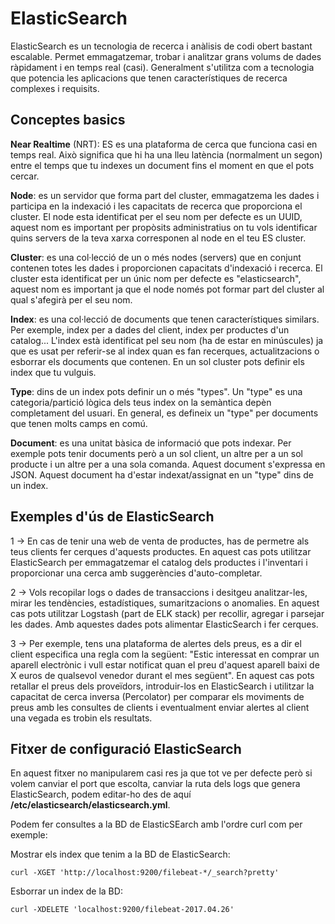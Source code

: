 # ElasticSearch

ElasticSearch es un tecnologia de recerca i anàlisis de codi obert bastant 
escalable. Permet emmagatzemar, trobar i analitzar grans volums de dades
ràpidament i en temps real (casi). Generalment s'utilitza com a tecnologia
que potencia les aplicacions que tenen característiques de recerca complexes
i requisits.

## Conceptes basics

**Near Realtime** (NRT): ES es una plataforma de cerca que funciona
casi en temps real. Això significa que hi ha una lleu latència (normalment
un segon) entre el temps que tu indexes un document fins el moment en que el 
pots cercar.

**Node**: es un servidor que forma part del cluster, emmagatzema les dades
i participa en la indexació i les capacitats de recerca que proporciona el cluster.
El node esta identificat per el seu nom per defecte es un UUID, aquest nom
es important per propòsits administratius on tu vols identificar quins servers
de la teva xarxa corresponen al node en el teu ES cluster.

**Cluster**: es una col·lecció de un o més nodes (servers) que en conjunt 
contenen totes les dades i proporcionen capacitats d'indexació i recerca.
El cluster esta identificat per un únic nom per defecte es "elasticsearch",
aquest nom es important ja que el node només pot formar part del cluster 
al qual s'afegirà per el seu nom.

**Index**: es una col·lecció de documents que tenen característiques similars.
Per exemple, index per a dades del client, index per productes d'un catalog...
L'index està identificat pel seu nom (ha de estar en minúscules) ja que
es usat per referir-se al index quan es fan recerques, actualitzacions o esborrar
els documents que contenen. En un sol cluster pots definir els index que tu 
vulguis.

**Type**: dins de un index pots definir un o més "types". Un "type" es una 
categoria/partició lògica dels teus index on la semàntica depèn completament
del usuari. En general, es defineix un "type" per documents que tenen molts
camps en comú.

**Document**: es una unitat bàsica de informació que pots indexar. Per exemple
pots tenir documents però a un sol client, un altre per a un sol producte i un altre
per a una sola comanda. Aquest document s'expressa en JSON. Aquest document
ha d'estar indexat/assignat en un "type" dins de un index.

## Exemples d'ús de ElasticSearch

1 -> En cas de tenir una web de venta de productes, has de permetre
als teus clients fer cerques d'aquests productes. En aquest cas pots
utilitzar ElasticSearch per emmagatzemar el catalog dels productes i 
l'inventari i proporcionar una cerca amb suggerències d'auto-completar.

2 -> Vols recopilar logs o dades de transaccions i desitgeu analitzar-les,
mirar les tendències, estadístiques, sumaritzacions o anomalies. En aquest cas
pots utilitzar Logstash (part de ELK stack) per recollir, agregar i parsejar
les dades. Amb aquestes dades pots alimentar ElasticSearch i fer cerques.

3 -> Per exemple, tens una plataforma de alertes dels preus, es a dir
el client especifica una regla com la següent: "Estic interessat en comprar
un aparell electrònic i vull estar notificat quan el preu d'aquest aparell 
baixi de X euros de qualsevol venedor durant el mes següent". En aquest cas
pots retallar el preus dels proveïdors, introduir-los en ElasticSearch i 
utilitzar la capacitat de cerca inversa (Percolator) per comparar els moviments
de preus amb les consultes de clients i eventualment enviar alertes al client
una vegada es trobin els resultats.

## Fitxer de configuració ElasticSearch

En aquest fitxer no manipularem casi res ja que tot ve per defecte però
si volem canviar el port que escolta, canviar la ruta dels logs que genera
ElasticSearch, podem editar-ho des de aquí **/etc/elasticsearch/elasticsearch.yml**.

Podem fer consultes a la BD de ElasticSEarch amb l'ordre curl com per exemple:

Mostrar els index que tenim a la BD de ElasticSearch:
 
``curl -XGET 'http://localhost:9200/filebeat-*/_search?pretty'``

Esborrar un index de la BD:

``curl -XDELETE 'localhost:9200/filebeat-2017.04.26'``


